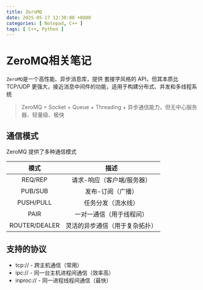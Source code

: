 ```yaml
---
title: ZeroMQ
date: 2025-05-17 12:30:00 +0800
categories: [ Notepad, C++ ]
tags: [ C++, Python ]
---
```


# ZeroMQ相关笔记

`ZeroMQ`是一个高性能、异步消息库，提供 套接字风格的 API，但其本质比 TCP/UDP 更强大，接近消息中间件的功能，适用于构建分布式、并发和多线程系统

> ZeroMQ = Socket + Queue + Threading + 异步通信能力，但无中心服务器、轻量级、极快

## 通信模式

ZeroMQ 提供了多种通信模式

|     模式      |              描述              |
| :-----------: | :----------------------------: |
|    REQ/REP    |   请求-响应（客户端/服务器）   |
|    PUB/SUB    |       发布-订阅（广播）        |
|   PUSH/PULL   |       任务分发（流水线）       |
|     PAIR      |    一对一通信（用于线程间）    |
| ROUTER/DEALER | 灵活的异步通信（用于复杂拓扑） |

## 支持的协议
- tcp:// - 跨主机通信（常用）
- ipc:// - 同一台主机进程间通信（效率高）
- inproc:// - 同一进程线程间通信（最快）